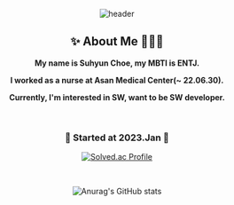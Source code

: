 <div align="center">

![header](https://capsule-render.vercel.app/api?type=waving&color=auto&customColorList=12&height=200&section=header&text=🙌Hi%20I'm%20Suhyun🐣💜&fontSize=50&fontAlignY=40)
 
  ## ✨ About Me 🙋‍♀️✨
  
  __My name is Suhyun Choe, my MBTI is ENTJ.__
 
  __I worked as a nurse at Asan Medical Center(~ 22.06.30).__
  
  __Currently, I'm interested in SW, want to be SW developer.__
  
 
  
<br>
  

  
  ### 🌱 Started at 2023.Jan 🌱

  [![Solved.ac Profile](http://mazassumnida.wtf/api/v2/generate_badge?boj=suhyun9252)](https://solved.ac/suhyun9252/)

<br>

  ![Anurag's GitHub stats](https://github-readme-stats.vercel.app/api?username=shunny822&show_icons=true&theme=discord_old_blurple)

</div>
